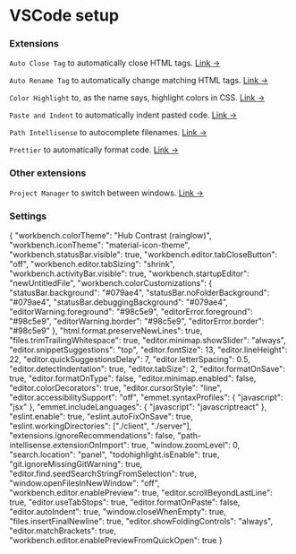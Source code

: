 # VSCode setup

### Extensions
`Auto Close Tag` to automatically close HTML tags. [Link &rarr;](https://marketplace.visualstudio.com/items?itemName=formulahendry.auto-close-tag)

`Auto Rename Tag` to automatically change matching HTML tags. [Link &rarr;](https://marketplace.visualstudio.com/items?itemName=formulahendry.auto-rename-tag)

`Color Highlight` to, as the name says, highlight colors in CSS. [Link &rarr;](https://marketplace.visualstudio.com/items?itemName=naumovs.color-highlight)

`Paste and Indent` to automatically indent pasted code. [Link &rarr;](https://marketplace.visualstudio.com/items?itemName=Rubymaniac.vscode-paste-and-indent)

`Path Intellisense` to autocomplete filenames. [Link &rarr;](https://marketplace.visualstudio.com/items?itemName=christian-kohler.path-intellisense)

`Prettier` to automatically format code. [Link &rarr;](https://marketplace.visualstudio.com/items?itemName=esbenp.prettier-vscode)

### Other extensions
`Project Manager` to switch between windows. [Link &rarr;](https://marketplace.visualstudio.com/items?itemName=alefragnani.project-manager)

### Settings
{
  "workbench.colorTheme": "Hub Contrast (rainglow)",
  "workbench.iconTheme": "material-icon-theme",
  "workbench.statusBar.visible": true,
  "workbench.editor.tabCloseButton": "off",
  "workbench.editor.tabSizing": "shrink",
  "workbench.activityBar.visible": true,
  "workbench.startupEditor": "newUntitledFile",
  "workbench.colorCustomizations": {
    "statusBar.background": "#079ae4",
    "statusBar.noFolderBackground": "#079ae4",
    "statusBar.debuggingBackground": "#079ae4",
    "editorWarning.foreground": "#98c5e9",
    "editorError.foreground": "#98c5e9",
    "editorWarning.border": "#98c5e9",
    "editorError.border": "#98c5e9"
  },
  "html.format.preserveNewLines": true,
  "files.trimTrailingWhitespace": true,
  "editor.minimap.showSlider": "always",
  "editor.snippetSuggestions": "top",
  "editor.fontSize": 13,
  "editor.lineHeight": 22,
  "editor.quickSuggestionsDelay": 7,
  "editor.letterSpacing": 0.5,
  "editor.detectIndentation": true,
  "editor.tabSize": 2,
  "editor.formatOnSave": true,
  "editor.formatOnType": false,
  "editor.minimap.enabled": false,
  "editor.colorDecorators": true,
  "editor.cursorStyle": "line",
  "editor.accessibilitySupport": "off",
  "emmet.syntaxProfiles": {
    "javascript": "jsx"
  },
  "emmet.includeLanguages": {
    "javascript": "javascriptreact"
  },
  "eslint.enable": true,
  "eslint.autoFixOnSave": true,
  "eslint.workingDirectories": ["./client", "./server"],
  "extensions.ignoreRecommendations": false,
  "path-intellisense.extensionOnImport": true,
  "window.zoomLevel": 0,
  "search.location": "panel",
  "todohighlight.isEnable": true,
  "git.ignoreMissingGitWarning": true,
  "editor.find.seedSearchStringFromSelection": true,
  "window.openFilesInNewWindow": "off",
  "workbench.editor.enablePreview": true,
  "editor.scrollBeyondLastLine": true,
  "editor.useTabStops": true,
  "editor.formatOnPaste": false,
  "editor.autoIndent": true,
  "window.closeWhenEmpty": true,
  "files.insertFinalNewline": true,
  "editor.showFoldingControls": "always",
  "editor.matchBrackets": true,
  "workbench.editor.enablePreviewFromQuickOpen": true
}

```
